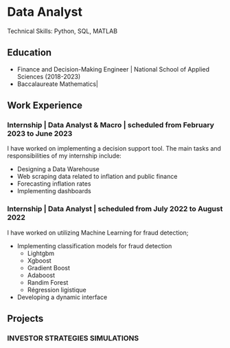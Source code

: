 # Data Analyst
Technical Skills: Python, SQL, MATLAB
## Education
 - Finance and Decision-Making Engineer | National School of Applied Sciences (2018-2023)
 - Baccalaureate Mathematics|
## Work Experience
### Internship | Data Analyst & Macro | scheduled from February 2023 to June 2023
 I have worked on implementing a decision support tool. The main tasks and responsibilities of my internship include:
 - Designing a Data Warehouse
 - Web scraping data related to inflation and public finance
 - Forecasting inflation rates
 - Implementing dashboards 

### Internship | Data Analyst | scheduled from July 2022 to August 2022
I have worked on utilizing Machine Learning for fraud detection;
- Implementing classification models for fraud detection
  - Lightgbm 
  - Xgboost
  - Gradient Boost 
  - Adaboost 
  - Randim Forest
  - Régression ligistique 
- Developing a dynamic interface
## Projects
### INVESTOR STRATEGIES SIMULATIONS



